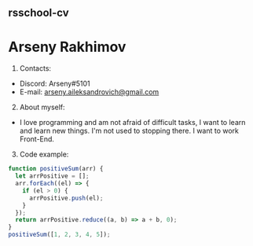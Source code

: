 ## rsschool-cv
# Arseny Rakhimov
1. Contacts:
- Discord: Arseny#5101
- E-mail: arseny.aileksandrovich@gmail.com
2. About myself:
- I love programming and am not afraid of difficult tasks, I want to learn and learn new things. I'm not used to stopping there. I want to work Front-End.
3. Code example:
```javascript
function positiveSum(arr) {
  let arrPositive = [];
  arr.forEach((el) => {
    if (el > 0) {
      arrPositive.push(el);
    }
  });
  return arrPositive.reduce((a, b) => a + b, 0);
}
positiveSum([1, 2, 3, 4, 5]);
```
